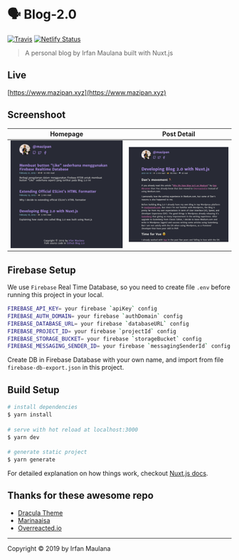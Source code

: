 # 🗣 Blog-2.0

[![Travis](https://img.shields.io/travis/mazipan/blog-2.0.svg)](https://travis-ci.org/mazipan/blog-2.0) [![Netlify Status](https://api.netlify.com/api/v1/badges/4f1c2c07-6893-4973-858b-66a8809e7e96/deploy-status)](https://app.netlify.com/sites/mazipan-blog/deploys)

> A personal blog by Irfan Maulana built with Nuxt.js

## Live

[https://www.mazipan.xyz](https://www.mazipan.xyz)

## Screenshoot



| Homepage                              |  Post Detail                      |
| :-----------------------------------: | :------------------------------:  |
| ![Homepage](screenshoot-homepage.png) | ![Detail](screenshoot-detail.png) |

## Firebase Setup

We use `Firebase` Real Time Database, so you need to create file `.env` before running this project in your local.

```bash
FIREBASE_API_KEY= your firebase `apiKey` config
FIREBASE_AUTH_DOMAIN= your firebase `authDomain` config
FIREBASE_DATABASE_URL= your firebase `databaseURL` config
FIREBASE_PROJECT_ID= your firebase `projectId` config
FIREBASE_STORAGE_BUCKET= your firebase `storageBucket` config
FIREBASE_MESSAGING_SENDER_ID= your firebase `messagingSenderId` config
```

Create DB in Firebase Database with your own name, and import from file `firebase-db-export.json` in this project.

## Build Setup

``` bash
# install dependencies
$ yarn install

# serve with hot reload at localhost:3000
$ yarn dev

# generate static project
$ yarn generate
```

For detailed explanation on how things work, checkout [Nuxt.js docs](https://nuxtjs.org).

## Thanks for these awesome repo

+ [Dracula Theme](https://github.com/dracula/dracula-theme)
+ [Marinaaisa](https://github.com/marinaaisa/marinaaisa-website-2018)
+ [Overreacted.io](https://overreacted.io/)

------

Copyright © 2019 by Irfan Maulana
